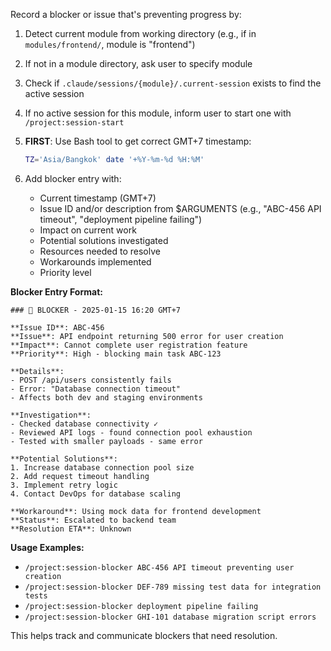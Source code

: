 Record a blocker or issue that's preventing progress by:

1. Detect current module from working directory (e.g., if in `modules/frontend/`, module is "frontend")
2. If not in a module directory, ask user to specify module
3. Check if `.claude/sessions/{module}/.current-session` exists to find the active session
4. If no active session for this module, inform user to start one with `/project:session-start`
5. **FIRST**: Use Bash tool to get correct GMT+7 timestamp:
   ```bash
   TZ='Asia/Bangkok' date '+%Y-%m-%d %H:%M'
   ```

6. Add blocker entry with:
   - Current timestamp (GMT+7)
   - Issue ID and/or description from $ARGUMENTS (e.g., "ABC-456 API timeout", "deployment pipeline failing")
   - Impact on current work
   - Potential solutions investigated
   - Resources needed to resolve
   - Workarounds implemented
   - Priority level

**Blocker Entry Format:**
```
### 🚫 BLOCKER - 2025-01-15 16:20 GMT+7

**Issue ID**: ABC-456
**Issue**: API endpoint returning 500 error for user creation
**Impact**: Cannot complete user registration feature
**Priority**: High - blocking main task ABC-123

**Details**:
- POST /api/users consistently fails
- Error: "Database connection timeout"
- Affects both dev and staging environments

**Investigation**:
- Checked database connectivity ✓
- Reviewed API logs - found connection pool exhaustion
- Tested with smaller payloads - same error

**Potential Solutions**:
1. Increase database connection pool size
2. Add request timeout handling  
3. Implement retry logic
4. Contact DevOps for database scaling

**Workaround**: Using mock data for frontend development
**Status**: Escalated to backend team
**Resolution ETA**: Unknown
```

**Usage Examples:**
- `/project:session-blocker ABC-456 API timeout preventing user creation`
- `/project:session-blocker DEF-789 missing test data for integration tests`
- `/project:session-blocker deployment pipeline failing`
- `/project:session-blocker GHI-101 database migration script errors`

This helps track and communicate blockers that need resolution.